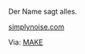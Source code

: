 <!--
.. title: simplynoise
.. slug: 446-simplynoise
.. date: 2008-07-07 09:00:26
.. tags: Entspannung,Internet
.. description: 
.. type: text
-->

Der Name sagt alles.
<!-- TEASER_END -->

[simplynoise.com](http://simplynoise.com/)

Via: [MAKE](http://blog.makezine.com/archive/2008/07/noise_generator_generates.html)
